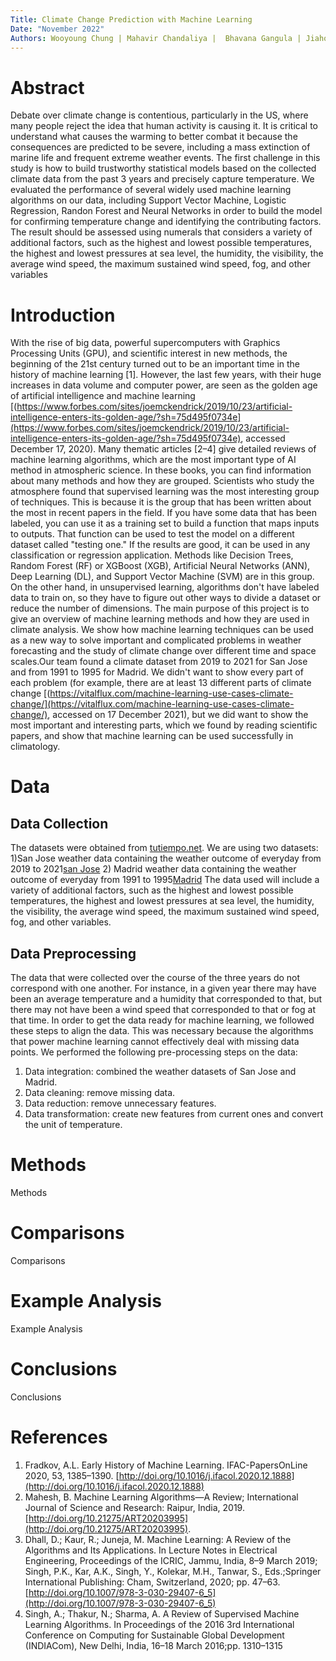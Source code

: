 ```yaml
---
Title: Climate Change Prediction with Machine Learning
Date: "November 2022"
Authors: Wooyoung Chung | Mahavir Chandaliya |  Bhavana Gangula | Jiahong Zhan
---
```


# Abstract
Debate over climate change is contentious, particularly in the US, where many people reject the idea that human activity is causing it. It is critical to understand what causes the warming to better combat it because the consequences are predicted to be severe, including a mass extinction of marine life and frequent extreme weather events. The first challenge in this study is how to build trustworthy statistical models based on the collected climate data from the past 3 years and precisely capture temperature. We evaluated the performance of several widely used machine learning algorithms on our data, including Support Vector Machine, Logistic Regression, Randon Forest and Neural Networks in order to build the model for confirming temperature change and identifying the contributing factors. The result should be assessed using numerals that considers a variety of additional factors, such as the highest and lowest possible temperatures, the highest and lowest pressures at sea level, the humidity, the visibility, the average wind speed, the maximum sustained wind speed, fog, and other variables

# Introduction
With the rise of big data, powerful supercomputers with Graphics Processing Units (GPU), and scientific interest in new methods, the beginning of the 21st century turned out to be an important time in the history of machine learning [1]. However, the last few years, with their huge increases in data volume and computer power, are seen as the golden age of artificial intelligence and machine learning [(https://www.forbes.com/sites/joemckendrick/2019/10/23/artificial-intelligence-enters-its-golden-age/?sh=75d495f0734e](https://www.forbes.com/sites/joemckendrick/2019/10/23/artificial-intelligence-enters-its-golden-age/?sh=75d495f0734e), accessed December 17, 2020).
Many thematic articles [2–4] give detailed reviews of machine learning algorithms, which are the most important type of AI method in atmospheric science. In these books, you can find information about many methods and how they are grouped. Scientists who study the atmosphere found that supervised learning was the most interesting group of techniques. This is because it is the group that has been written about the most in recent papers in the field. If you have some data that has been labeled, you can use it as a training set to build a function that maps inputs to outputs. That function can be used to test the model on a different dataset called "testing one." If the results are good, it can be used in any classification or regression application. Methods like Decision Trees, Random Forest (RF) or XGBoost (XGB), Artificial Neural Networks (ANN), Deep Learning (DL), and Support Vector Machine (SVM) are in this group. On the other hand, in unsupervised learning, algorithms don't have labeled data to train on, so they have to figure out other ways to divide a dataset or reduce the number of dimensions.
The main purpose of this project is to give an overview of machine learning methods and how they are used in climate analysis. We show how machine learning techniques can be used as a new way to solve important and complicated problems in weather forecasting and the study of climate change over different time and space scales.Our team found a climate dataset from 2019 to 2021 for San Jose and from 1991 to 1995 for Madrid. We didn't want to show every part of each problem (for example, there are at least 13 different parts of climate change [(https://vitalflux.com/machine-learning-use-cases-climate-change/](https://vitalflux.com/machine-learning-use-cases-climate-change/), accessed on 17 December 2021), but we did want to show the most important and interesting parts, which we found by reading scientific papers, and show that machine learning can be used successfully in climatology.

# Data
## Data Collection
The datasets were obtained from [tutiempo.net](https://en.tutiempo.net/climate ). We are using two datasets:
1)San Jose weather data containing the weather outcome of everyday from 2019 to 2021[san Jose](https://en.tutiempo.net/climate/ws-724945.html)
2) Madrid weather data containing the weather outcome of everyday from 1991 to 1995[Madrid](https://en.tutiempo.net/climate/download/info/)
The data used will include a variety of additional factors, such as the highest and lowest possible temperatures, the highest and lowest pressures at sea level, the humidity, the visibility, the average wind speed, the maximum sustained wind speed, fog, and other variables.


## Data Preprocessing
The data that were collected over the course of the three years do not correspond with one another. For instance, in a given year there may have been an average temperature and a humidity that corresponded to that, but there may not have been a wind speed that corresponded to that or fog at that time. In order to get the data ready for machine learning, we followed these steps to align the data. This was necessary because the algorithms that power machine learning cannot effectively deal with missing data points.
We performed the following pre-processing steps on the data:
1) Data integration: combined the weather datasets of San Jose and Madrid.
2) Data cleaning: remove missing data.
3) Data reduction: remove unnecessary features.
4) Data transformation: create new features from current ones and convert the unit of temperature.

# Methods
Methods

# Comparisons
Comparisons

# Example Analysis
Example Analysis

# Conclusions
Conclusions

# References
1) Fradkov, A.L. Early History of Machine Learning. IFAC-PapersOnLine 2020, 53, 1385–1390. [http://doi.org/10.1016/j.ifacol.2020.12.1888](http://doi.org/10.1016/j.ifacol.2020.12.1888)
2) Mahesh, B. Machine Learning Algorithms—A Review; International Journal of Science and Research: Raipur, India, 2019. [http://doi.org/10.21275/ART20203995](http://doi.org/10.21275/ART20203995).
3) Dhall, D.; Kaur, R.; Juneja, M. Machine Learning: A Review of the Algorithms and Its Applications. In Lecture Notes in Electrical Engineering, Proceedings of the ICRIC, Jammu, India, 8–9 March 2019; Singh, P.K., Kar, A.K., Singh, Y., Kolekar, M.H., Tanwar, S., Eds.;Springer International Publishing: Cham, Switzerland, 2020; pp. 47–63. [http://doi.org/10.1007/978-3-030-29407-6_5](http://doi.org/10.1007/978-3-030-29407-6_5)
4) Singh, A.; Thakur, N.; Sharma, A. A Review of Supervised Machine Learning Algorithms. In Proceedings of the 2016 3rd International Conference on Computing for Sustainable Global Development (INDIACom), New Delhi, India, 16–18 March 2016;pp. 1310–1315

